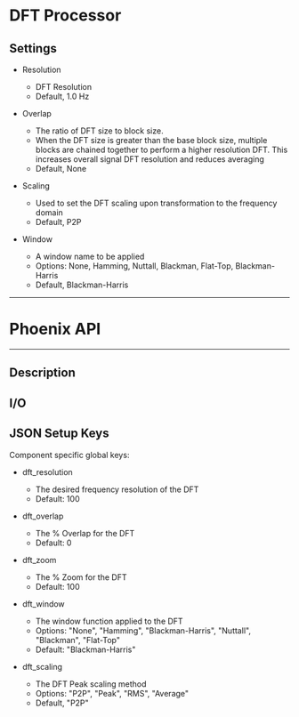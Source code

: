 # DFT Processor
## Settings
- Resolution
	- DFT Resolution
	- Default, 1.0 Hz

- Overlap
	- The ratio of DFT size to block size. 
	- When the DFT size is greater than the base block size, multiple blocks are chained together to perform a higher resolution DFT. This increases overall signal DFT resolution and reduces averaging
	- Default, None

- Scaling
	- Used to set the DFT scaling upon transformation to the frequency domain
	- Default, P2P

- Window
	- A window name to be applied
	- Options: None, Hamming, Nuttall, Blackman, Flat-Top, Blackman-Harris
	- Default, Blackman-Harris

___
# Phoenix API
___
## Description

## I/O

## JSON Setup Keys

Component specific global keys:
- dft_resolution
  - The desired frequency resolution of the DFT
  - Default: 100

- dft_overlap
  - The % Overlap for the DFT
  - Default: 0

- dft_zoom
  - The % Zoom for the DFT
  - Default: 100

- dft_window
  - The window function applied to the DFT
  - Options: "None", "Hamming", "Blackman-Harris", "Nuttall", "Blackman", "Flat-Top"
  - Default: "Blackman-Harris"

- dft_scaling
  - The DFT Peak scaling method
  - Options: "P2P", "Peak", "RMS", "Average"
  - Default, "P2P"